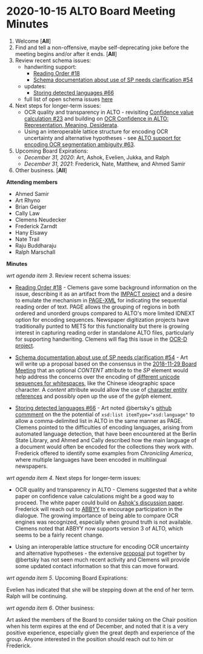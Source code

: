 # 2020-10-15 ALTO Board Meeting Minutes
1. Welcome [**All**]
2. Find and tell a non-offensive, maybe self-deprecating joke before the meeting begins and/or after it ends. [**All**]
3. Review recent schema issues:
   * handwriting support: 
      * [Reading Order #18](https://github.com/altoxml/schema/issues/18)
      * [Schema documentation about use of SP needs clarification #54](https://github.com/altoxml/schema/issues/54)
   * updates:
      * [Storing detected languages #66](https://github.com/altoxml/schema/issues/66)
   * full list of open schema issues [here](https://github.com/altoxml/schema/issues)
4. Next steps for longer-term issues: 
   * OCR quality and transparency in ALTO - revisiting [Confidence value calculation #23](https://github.com/altoxml/schema/issues/23) and building on [OCR Confidence in ALTO: Representation, Meaning, Desiderata](https://docs.google.com/document/d/1JkbqfEb8pkwTdMSyjXJRfdpshlWoVbFn47uYfqB4O_Q/edit).
   * Using an interoperable lattice structure for encoding OCR uncertainty and alternative hypotheses - see [ALTO support for encoding OCR segmentation ambiguity #63](https://github.com/altoxml/schema/issues/63).
5. Upcoming Board Expirations:
   * _December 31, 2020_: Art, Ashok, Evelien, Jukka, and Ralph
   * _December 31, 2021_: Frederick, Nate, Matthew, and Ahmed Samir
6. Other business. [**All**]

**Attending members**
* Ahmed Samir
* Art Rhyno
* Brian Geiger
* Cally Law
* Clemens Neudecker
* Frederick Zarndt
* Hany Elsawy
* Nate Trail
* Raju Buddharaju
* Ralph Marschall

 **Minutes**

_wrt agenda item 3_. Review recent schema issues:

   * [Reading Order #18](https://github.com/altoxml/schema/issues/18) - Clemens gave some background information on the issue, describing it as an artifact from the [IMPACT project](https://www.digitisation.eu/) and a desire to emulate the mechanism in [PAGE-XML](https://github.com/PRImA-Research-Lab/PAGE-XML) for indicating the sequential reading order of text. PAGE allows the grouping of regions in both ordered and unorderd groups compared to ALTO's more limited IDNEXT option for encoding sequences. Newspaper digitization projects have traditionally punted to METS for this functionality but there is growing interest in capturing reading order in standalone ALTO files, particularly for supporting handwriting. Clemens will flag this issue in the [OCR-D project](https://ocr-d.de/).

   * [Schema documentation about use of SP needs clarification #54](https://github.com/altoxml/schema/issues/54) - Art will write up a proposal based on the consensus in the [2018-11-29 Board Meeting](https://github.com/altoxml/board/blob/gh-pages/minutes/2018/2018-11-29%20ALTO%20Board%20Meeting%20Minutes.md) that an optional _CONTENT_ attribute to the _SP_ element would help address the concerns over the encoding of [different unicode sequences for whitespaces](http://jkorpela.fi/chars/spaces.html), like the Chinese ideographic space character. A _content_ attribute would allow the use of [character entity references](https://en.wikipedia.org/wiki/List_of_XML_and_HTML_character_entity_references) and possibly open up the use of the _gylph_ element.  
   
   * [Storing detected languages #66](https://github.com/altoxml/schema/issues/66) - Art noted @bertsky's [github commment](https://github.com/altoxml/schema/issues/55#issuecomment-511056317) on the the potential of `xsd:list itemType="xsd:language"` to allow a comma-delimited list in ALTO in the same manner as PAGE. Clemens pointed to the difficulties of encoding languages, arising from automated language detection, that have been encountered at the Berlin State Library, and Ahmed and Cally described how the main language of a document would often be encoded for the collections they work with. Frederick offered to identify some examples from _Chronicling America_, where multiple languages have been encoded in multilingual newspapers.

_wrt agenda item 4_. Next steps for longer-term issues:

   * OCR quality and transparency in ALTO - Clemens suggested that a white paper on confidence value calculations might be a good way to proceed. The white paper could build on [Ashok's discussion paper](https://docs.google.com/document/d/1JkbqfEb8pkwTdMSyjXJRfdpshlWoVbFn47uYfqB4O_Q/edit). Frederick will reach out to [ABBYY](https://www.abbyy.com/) to encourage participation in the dialogue. The growing importance of being able to compare OCR engines was recognized, especially when ground truth is not available. Clemens noted that ABBYY now supports version 3 of ALTO, which seems to be a fairly recent change.

   * Using an interoperable lattice structure for encoding OCR uncertainty and alternative hypotheses - the extensive [proposal](https://github.com/altoxml/schema/issues/63#issuecomment-550991423) put together by @bertsky has not seen much recent activity and Clemens will provide some updated contact information so that this can move forward.  
   
_wrt agenda item 5_. Upcoming Board Expirations: 

Evelien has indicated that she will be stepping down at the end of her term. Ralph will be continuing. 

_wrt agenda item 6_. Other business:

Art asked the members of the Board to consider taking on the Chair position when his term expires at the end of December, and noted that it is a very positive experience, especially given the great depth and experience of the group. Anyone interested in the position should reach out to him or Frederick.
